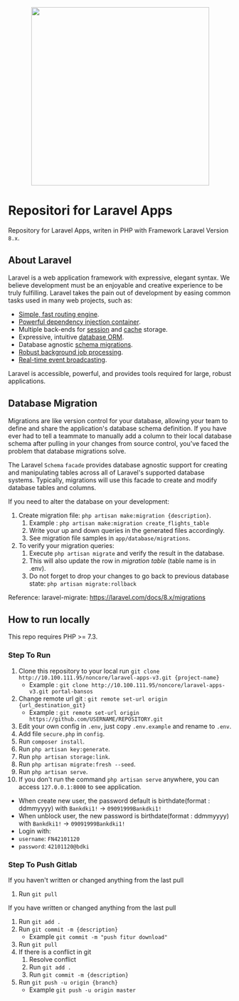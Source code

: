 <p align="center"><a href="https://laravel.com" target="_blank"><img src="https://raw.githubusercontent.com/laravel/art/master/logo-lockup/5%20SVG/2%20CMYK/1%20Full%20Color/laravel-logolockup-cmyk-red.svg" width="400"></a></p>

# Repositori for Laravel Apps

Repository for Laravel Apps, writen in PHP with Framework Laravel Version `8.x`.

## About Laravel

Laravel is a web application framework with expressive, elegant syntax. We believe development must be an enjoyable and creative experience to be truly fulfilling. Laravel takes the pain out of development by easing common tasks used in many web projects, such as:

- [Simple, fast routing engine](https://laravel.com/docs/routing).
- [Powerful dependency injection container](https://laravel.com/docs/container).
- Multiple back-ends for [session](https://laravel.com/docs/session) and [cache](https://laravel.com/docs/cache) storage.
- Expressive, intuitive [database ORM](https://laravel.com/docs/eloquent).
- Database agnostic [schema migrations](https://laravel.com/docs/migrations).
- [Robust background job processing](https://laravel.com/docs/queues).
- [Real-time event broadcasting](https://laravel.com/docs/broadcasting).

Laravel is accessible, powerful, and provides tools required for large, robust applications.

## Database Migration

Migrations are like version control for your database, allowing your team to define and share the application's database schema definition. If you have ever had to tell a teammate to manually add a column to their local database schema after pulling in your changes from source control, you've faced the problem that database migrations solve.

The Laravel `Schema` `facade` provides database agnostic support for creating and manipulating tables across all of Laravel's supported database systems. Typically, migrations will use this facade to create and modify database tables and columns.

If you need to alter the database on your development:

1. Create migration file: `php artisan make:migration {description}`.
   1. Example : `php artisan make:migration create_flights_table`
   2. Write your up and down queries in the generated files accordingly.
   3. See migration file samples in `app/database/migrations`.
2. To verify your migration queries:
   1. Execute `php artisan migrate` and verify the result in the database.
   2. This will also update the row in _migration table_ (table name is in .env).
   3. Do not forget to drop your changes to go back to previous database state: `php artisan migrate:rollback`

Reference: laravel-migrate: https://laravel.com/docs/8.x/migrations

## How to run locally

This repo requires PHP >= 7.3.

### Step To Run

1. Clone this repository to your local run `git clone http://10.100.111.95/noncore/laravel-apps-v3.git {project-name}`
   - Example : `git clone http://10.100.111.95/noncore/laravel-apps-v3.git portal-bansos`
2. Change remote url git : `git remote set-url origin {url_destination_git}`
   - Example : `git remote set-url origin https://github.com/USERNAME/REPOSITORY.git`
3. Edit your own config in `.env`, just copy `.env.example` and rename to `.env`.
4. Add file `secure.php` in `config`.
5. Run `composer install`.
6. Run `php artisan key:generate`.
7. Run `php artisan storage:link`.
8. Run `php artisan migrate:fresh --seed`.
9. Run `php artisan serve`.
10. If you don't run the command `php artisan serve` anywhere, you can access `127.0.0.1:8000` to see application.

- When create new user, the password default is birthdate(format : ddmmyyyy) with `Bankdki1!` -> `09091999Bankdki1!`
- When unblock user, the new password is birthdate(format : ddmmyyyy) with `Bankdki1!` -> `09091999Bankdki1!`
- Login with:
- `username`: `FN42101120`
- `password`: `42101120@bdki`

### Step To Push Gitlab

If you haven't written or changed anything from the last pull

1. Run `git pull`

If you have written or changed anything from the last pull

1. Run `git add .`
2. Run `git commit -m {description}`
   - Example `git commit -m "push fitur download"`
3. Run `git pull`
4. If there is a conflict in git
   1. Resolve conflict
   2. Run `git add .`
   3. Run `git commit -m {description}`
5. Run `git push -u origin {branch}`
   - Example `git push -u origin master`
